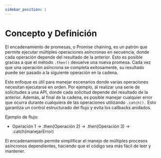 ```yaml
---
sidebar_position: 1
---
```


# Concepto y Definición

El encadenamiento de promesas, o Promise chaining, es un patrón que permite ejecutar múltiples operaciones asíncronas en secuencia, donde cada operación depende del resultado de la anterior. Esto es posible gracias a que el método `.then()` devuelve una nueva promesa. Cada vez que una operación asíncrona se completa exitosamente, su resultado puede ser pasado a la siguiente operación en la cadena.

Este enfoque es útil para manejar escenarios donde varias operaciones necesitan ejecutarse en orden. Por ejemplo, al realizar una serie de solicitudes a una API, donde cada solicitud depende del resultado de la anterior. Además, al final de la cadena, es posible manejar cualquier error que ocurra durante cualquiera de las operaciones utilizando `.catch().` Esto garantiza un control estructurado del flujo y evita los callbacks anidados.

Ejemplo de flujo:
- Operación 1 → .then(Operación 2) → .then(Operación 3) → .catch(manejarError)

El encadenamiento permite simplificar el manejo de múltiples procesos asíncronos dependientes, haciendo que el código sea más fácil de leer y mantener.
